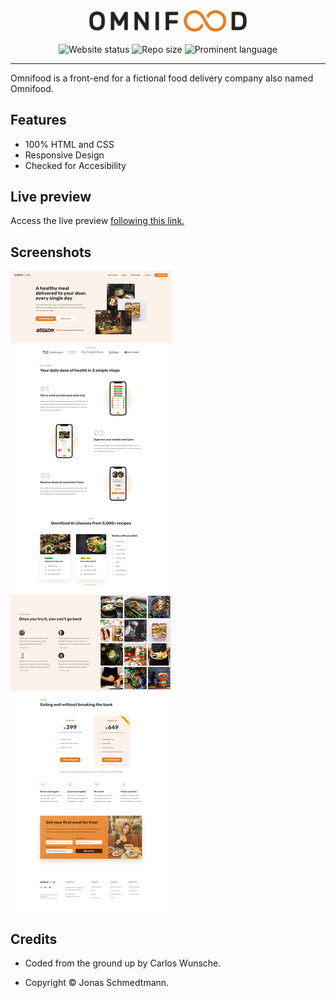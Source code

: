 <div align="center">
  <a href="https://cw-omnifood.netlify.app">
    <img width="50%" src="img/omnifood-logo.png" alt="Omnifood Logo by Jonas Schmedtmann" title="Omnifood Logo by Jonas Schmedtmann">
  </a>
</div>
<br/>
<div align="center">
  <img src="https://img.shields.io/website?up_message=online&amp;url=https%3A%2F%2Fcw-omnifood.netlify.app" alt="Website status">
    <img src="https://img.shields.io/github/repo-size/carloswunsche/omnifood" alt="Repo size">
    <img src="https://img.shields.io/github/languages/top/carloswunsche/omnifood" alt="Prominent language">
</div>

---

Omnifood is a front-end for a fictional food delivery company also named Omnifood.

## Features

- 100% HTML and CSS
- Responsive Design
- Checked for Accesibility

## Live preview

Access the live preview [following this link.](https://cw-omnifood.netlify.app)

## Screenshots

![Preview Image](/img/preview.png)

## Credits

- Coded from the ground up by Carlos Wunsche.

- Copyright &copy; Jonas Schmedtmann.
